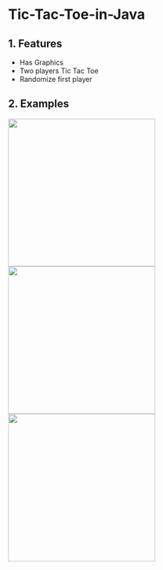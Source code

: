 # Tic-Tac-Toe-in-Java
## 1. Features
- Has Graphics
- Two players Tic Tac Toe
- Randomize first player
## 2. Examples

<img src="https://github.com/Hon14093/Tic-Tac-Toe-in-Java/assets/115625485/eee0c987-0e9c-4229-b61a-b7b2f1cc6f37.png" width="300">

<img src="https://github.com/Hon14093/Tic-Tac-Toe-in-Java/assets/115625485/d469bc54-b9d7-45ae-9b7d-9deaab938fad.png" width="300">

<img src="https://github.com/Hon14093/Tic-Tac-Toe-in-Java/assets/115625485/d8659974-a9a3-4e99-ba69-93325d36fa44.png" width="300">
